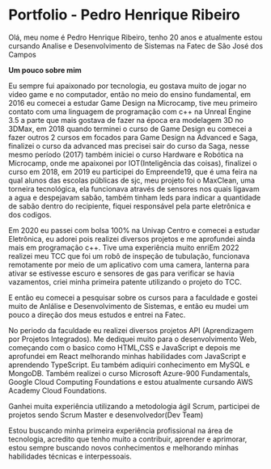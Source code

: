 # Portfolio - Pedro Henrique Ribeiro

Olá, meu nome é Pedro Henrique Ribeiro, tenho 20 anos e atualmente estou cursando Analise e Desenvolvimento de Sistemas na Fatec de São José dos Campos

**Um pouco sobre mim**

Eu sempre fui apaixonado por tecnologia, eu gostava muito de jogar no video game e no computador, então no meio do ensino fundamental, em 2016 eu comecei a estudar Game Design na Microcamp, tive meu primeiro contato com uma linguagem de programação com c++ na Unreal Engine 3.5 a parte que mais gostava de fazer na época era modelagem 3D no 3DMax, em 2018 quando terminei o curso de Game Design eu comecei a fazer outros 2 cursos em focados para Game Design na Advanced e Saga, finalizei o curso da advanced mas precisei sair do curso da Saga, nesse mesmo período (2017) também iniciei o curso Hardware e Robótica na Microcamp, onde me apaixonei por IOT(Inteligência das coisas), finalizei o curso em 2018, em 2019 eu participei do Empreende19, que é uma feira na qual alunos das escolas públicas de sjc, meu projeto foi o MaxClean, uma torneira tecnológica, ela funcionava através de sensores nos quais ligavam a agua e despejavam sabão, também tinham leds para indicar a quantidade de sabão dentro do recipiente, fiquei responsável pela parte eletrônica e dos codigos.

Em 2020 eu passei com bolsa 100% na Univap Centro e comecei a estudar Eletrônica, eu adorei pois realizei diversos projetos e me aprofundei ainda mais em programação c++. Tive uma experiência muito enriEm 2022 realizei meu TCC que foi um robô de inspeção de tubulação, funcionava remotamente por meio de um aplicativo com uma camera, lanterna para ativar se estivesse escuro e sensores de gas para verificar se havia vazamentos, criei minha primeira patente utilizando o projeto do TCC.

 E então eu comecei a pesquisar sobre os cursos para a faculdade e gostei muito de Anlálise e Desenvolvimento de Sistemas, e então eu mudei um pouco a direção dos meus estudos e entrei na Fatec.

 No periodo da faculdade eu realizei diversos projetos API (Aprendizagem por Projetos Integrados). Me dediquei muito para o desenvolvimento Web, começando com o basico como HTML,CSS e JavaScript e depois me aprofundei em React melhorando minhas habilidades com JavaScript e aprendendo TypeScript. Eu também adiquiri conhecimento em MySQL e MongoDB. Também realizei o curso Microsoft Azure-900 Fundamentals, Google Cloud Computing Foundations e estou atualmente cursando AWS Academy Cloud Foundations. 

 Ganhei muita experiência utilizando a metodologia ágil Scrum, participei de projetos sendo Scrum Master e desenvolvedor(Dev Team)

 Estou buscando minha primeira experiência profissional na área de tecnologia, acredito que tenho muito a contribuir, aprender e aprimorar,  estou sempre buscando novos conhecimentos e melhorando minhas habilidades técnicas e interpessoais.

 
